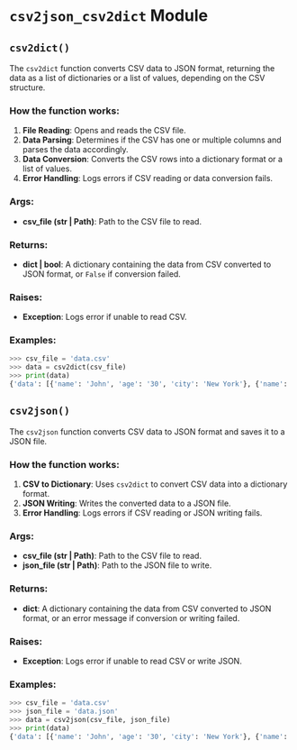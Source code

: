 # `csv2json_csv2dict` Module

## `csv2dict()`

The `csv2dict` function converts CSV data to JSON format, returning the data as a list of dictionaries or a list of values, depending on the CSV structure.

### How the function works:

1. **File Reading**: Opens and reads the CSV file.
2. **Data Parsing**: Determines if the CSV has one or multiple columns and parses the data accordingly.
3. **Data Conversion**: Converts the CSV rows into a dictionary format or a list of values.
4. **Error Handling**: Logs errors if CSV reading or data conversion fails.

### Args:
- **csv_file (str | Path)**: Path to the CSV file to read.

### Returns:
- **dict | bool**: A dictionary containing the data from CSV converted to JSON format, or `False` if conversion failed.

### Raises:
- **Exception**: Logs error if unable to read CSV.

### Examples:

```python
>>> csv_file = 'data.csv'
>>> data = csv2dict(csv_file)
>>> print(data)
{'data': [{'name': 'John', 'age': '30', 'city': 'New York'}, {'name': 'Alice', 'age': '25', 'city': 'Los Angeles'}]}
```

## `csv2json()`

The `csv2json` function converts CSV data to JSON format and saves it to a JSON file.

### How the function works:

1. **CSV to Dictionary**: Uses `csv2dict` to convert CSV data into a dictionary format.
2. **JSON Writing**: Writes the converted data to a JSON file.
3. **Error Handling**: Logs errors if CSV reading or JSON writing fails.

### Args:
- **csv_file (str | Path)**: Path to the CSV file to read.
- **json_file (str | Path)**: Path to the JSON file to write.

### Returns:
- **dict**: A dictionary containing the data from CSV converted to JSON format, or an error message if conversion or writing failed.

### Raises:
- **Exception**: Logs error if unable to read CSV or write JSON.

### Examples:

```python
>>> csv_file = 'data.csv'
>>> json_file = 'data.json'
>>> data = csv2json(csv_file, json_file)
>>> print(data)
{'data': [{'name': 'John', 'age': '30', 'city': 'New York'}, {'name': 'Alice', 'age': '25', 'city': 'Los Angeles'}]}
```

